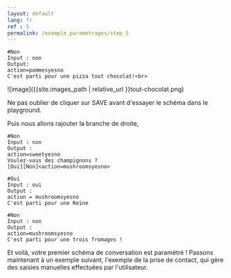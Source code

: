 ```yaml
---
layout: default
lang: fr
ref : 5
permalink: /exemple_parametrages/step_5
---
```

    #Non
    Input : non
    Output:
    action=pommesyesno
    C'est parti pour une pizza tout chocolat!<br>


 ![image]({{site.images_path | relative_url }}tout-chocolat.png)

Ne pas oublier de cliquer sur SAVE avant d'essayer le schéma dans le playground.

Puis nous allons rajouter la branche de droite,

    #Non
    Input : non
    Output :
    action=sweetyesno
    Voulez-vous des champignons ?
    [Oui][Non]<action=mushroomsyesno>

    #Oui
    Input : oui
    Output :
    action = mushroomsyesno
    C'est parti pour une Reine

    #Non
    Input : non
    Output :
    action=mushroomsyesno
    C'est parti pour une trois fromages !



Et voilà,  votre premier schéma de conversation est paramétré ! Passons maintenant à un exemple suivant, l'exemple de la prise de contact, qui gère des saisies manuelles effectuées par l'utilisateur.
